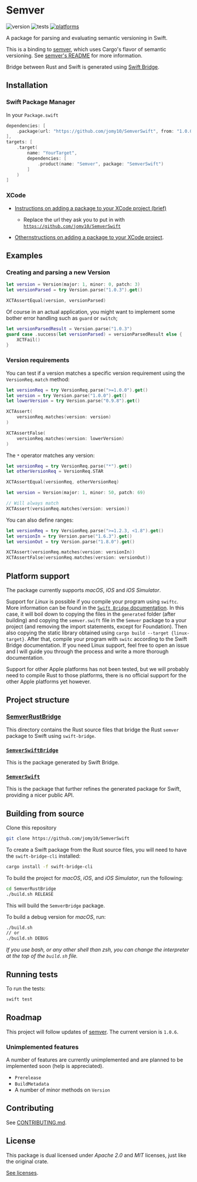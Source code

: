 # Semver

![version](https://img.shields.io/github/v/release/jomy10/SemverSwift?style=for-the-badge)
![tests](https://img.shields.io/github/workflow/status/jomy10/SemverSwift/Swift?label=Tests&logo=Swift&style=for-the-badge)
[![platforms](https://img.shields.io/badge/platform-iOS%20%7C%20Simulator%20%7C%20macOS-lightgrey?style=for-the-badge)](#platform-support)

A package for parsing and evaluating semantic versioning in Swift.

This is a binding to [semver](https://docs.rs/semver/latest/semver/index.html), which uses Cargo's flavor of semantic versioning. See [semver's README](https://github.com/dtolnay/semver/blob/master/README.md#scope-of-this-crate) for more information.

Bridge between Rust and Swift is generated using [Swift Bridge](https://github.com/chinedufn/swift-bridge).

## Installation

### Swift Package Manager

In your `Package.swift`
```swift
dependencies: [
    .package(url: "https://github.com/jomy10/SemverSwift", from: "1.0.0")
],
targets: [
    .target(
        name: "YourTarget",
        dependencies: [
            .product(name: "Semver", package: "SemverSwift")
        ]
    )
]
```

### XCode

- [Instructions on adding a package to your XCode project (brief)](https://github.com/twostraws/SamplePackage)
  - Replace the url they ask you to put in with [`https://github.com/jomy10/SemverSwift`](https://github.com/jomy10/SemverSwift)

- [Othernstructions on adding a package to your XCode project](https://cocoacasts.com/xcode-fundamentals-how-to-add-a-swift-package-to-a-project). 

## Examples

### Creating and parsing a new Version
```swift
let version = Version(major: 1, minor: 0, patch: 3)
let versionParsed = try Version.parse("1.0.3").get()

XCTAssertEqual(version, versionParsed)
```

Of course in an actual application, you might want to implement some bother error handling such as `guard` or `switch`;

```swift
let versionParsedResult = Version.parse("1.0.3")
guard case .success(let versionParsed) = versionParsedResult else {
    XCTFail()
}
```

### Version requirements

You can test if a version matches a specific version requirement using the `VersionReq.match` method:

```swift
let versionReq = try VersionReq.parse(">=1.0.0").get()
let version = try Version.parse("1.0.0").get()
let lowerVersion = try Version.parse("0.9.8").get()

XCTAssert(
    versionReq.matches(version: version)
)

XCTAssertFalse(
    versionReq.matches(version: lowerVersion)
)
```

The `*` operator matches any version:

```swift
let versionReq = try VersionReq.parse("*").get()
let otherVersionReq = VersionReq.STAR

XCTAssertEqual(versionReq, otherVersionReq)

let version = Version(major: 1, minor: 50, patch: 69)

// Will always match
XCTAssert(versionReq.matches(version: version))
```

You can also define ranges:
```swift
let versionReq = try VersionReq.parse(">=1.2.3, <1.8").get()
let versionIn = try Version.parse("1.6.3").get()
let versionOut = try Version.parse("1.8.0").get()

XCTAssert(versionReq.matches(version: versionIn))
XCTAssertFalse(versionReq.matches(version: versionOut))
```

## Platform support

The package currently supports *macOS*, *iOS* and *iOS Simulator*. 

Support for *Linux* is possible if you compile your program using `swiftc`. 
More information can be found in the [`Swift Bridge` documentation](https://chinedufn.github.io/swift-bridge/building/swiftc-and-cargo/index.html).
In this case, it will boil down to copying the files in the `generated` folder (after building) and copying the `semver.swift` file
in the `Semver` package to a your project (and removing the import statements, except for Foundation). Then also copying
the static library obtained using `cargo build --target {linux-target}`. After that, compile your program with `switc` according
to the Swift Bridge documentation. If you need Linux support, feel free to open an issue and I will guide you through the process
and write a more thorough documentation.

Support for other Apple platforms has not been tested, but we will probably need to compile Rust to those platforms,
there is no official support for the other Apple platforms yet however.

## Project structure

### [SemverRustBridge](SemverRustBridge)
This directory contains the Rust source files that bridge the Rust `semver` package to Swift using `swift-bridge`.

### [`SemverSwiftBridge`](SemverSwiftBridge)
This is the package generated by Swift Bridge.

### [`SemverSwift`](https://github.com/Jomy10/SemverSwift)
This is the package that further refines the generated package for Swift, providing a nicer public API.

## Building from source

Clone this repository

```bash
git clone https://github.com/jomy10/SemverSwift
```

To create a Swift package from the Rust source files, you will need to have the `swift-bridge-cli` installed:

```bash
cargo install -f swift-bridge-cli
```

To build the project for *macOS*, *iOS*, and *iOS Simulator*, run the following:

```bash
cd SemverRustBridge
./build.sh RELEASE
```

This will build the `SemverBridge` package.

To build a debug version for *macOS*, run:

```bash
./build.sh
// or
./build.sh DEBUG
```

*If you use bash, or any other shell than zsh, you can change the interpreter at the top of the `build.sh` file.*

## Running tests

To run the tests:
```bash
swift test
```

## Roadmap

This project will follow updates of [semver](https://docs.rs/semver/latest/semver/index.html). The current version is `1.0.6`.

### Unimplemented features

A number of features are currently unimplemented and are planned to be implemented soon (help is appreciated).

- `Prerelease`
- `BuildMetadata`
- A number of minor methods on `Version`

## Contributing

See [CONTRIBUTING.md](CONTRIBUTING.md).

## License
This package is dual licensed under *Apache 2.0* and *MIT* licenses, just like the original crate. 

[See licenses](LICENSE).
